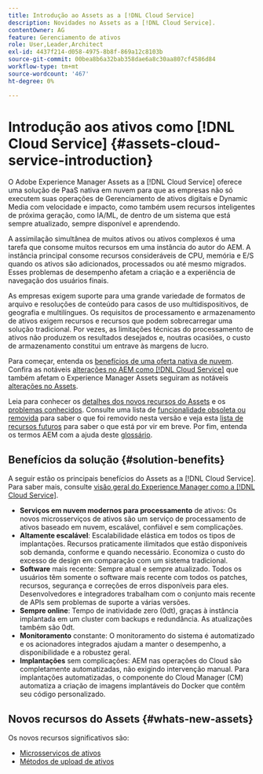```yaml
---
title: Introdução ao Assets as a [!DNL Cloud Service]
description: Novidades no Assets as a [!DNL Cloud Service].
contentOwner: AG
feature: Gerenciamento de ativos
role: User,Leader,Architect
exl-id: 4437f214-d058-4975-8b8f-869a12c8103b
source-git-commit: 00bea8b6a32bab358dae6a8c30aa807cf4586d84
workflow-type: tm+mt
source-wordcount: '467'
ht-degree: 0%

---
```


# Introdução aos ativos como [!DNL Cloud Service] {#assets-cloud-service-introduction}

<!-- Need review information from gklebus -->

O Adobe Experience Manager Assets as a [!DNL Cloud Service] oferece uma solução de PaaS nativa em nuvem para que as empresas não só executem suas operações de Gerenciamento de ativos digitais e Dynamic Media com velocidade e impacto, como também usem recursos inteligentes de próxima geração, como IA/ML, de dentro de um sistema que está sempre atualizado, sempre disponível e aprendendo.

A assimilação simultânea de muitos ativos ou ativos complexos é uma tarefa que consome muitos recursos em uma instância do autor do AEM. A instância principal consome recursos consideráveis de CPU, memória e E/S quando os ativos são adicionados, processados ou até mesmo migrados. Esses problemas de desempenho afetam a criação e a experiência de navegação dos usuários finais.

As empresas exigem suporte para uma grande variedade de formatos de arquivo e resoluções de conteúdo para casos de uso multidispositivos, de geografia e multilíngues. Os requisitos de processamento e armazenamento de ativos exigem recursos e recursos que podem sobrecarregar uma solução tradicional. Por vezes, as limitações técnicas do processamento de ativos não produzem os resultados desejados e, noutras ocasiões, o custo de armazenamento constitui um entrave às margens de lucro.

Para começar, entenda os [benefícios de uma oferta nativa de nuvem](#solution-benefits). Confira as notáveis [alterações no AEM como  [!DNL Cloud Service]](/help/release-notes/aem-cloud-changes.md) que também afetam o Experience Manager Assets seguiram as notáveis [alterações no Assets](/help/assets/assets-cloud-changes.md).

Leia para conhecer os [detalhes dos novos recursos do Assets](#whats-new-assets) e os [problemas conhecidos](/help/release-notes/known-issues.md). Consulte uma lista de [funcionalidade obsoleta ou removida](/help/release-notes/deprecated-removed-features.md) para saber o que foi removido nesta versão e veja esta [lista de recursos futuros](/help/release-notes/known-issues.md#upcoming-assets-capabilities) para saber o que está por vir em breve. Por fim, entenda os termos AEM com a ajuda deste [glossário](/help/overview/terminology.md).

## Benefícios da solução {#solution-benefits}

A seguir estão os principais benefícios do Assets as a [!DNL Cloud Service]. Para saber mais, consulte [visão geral do Experience Manager como a [!DNL Cloud Service]](/help/overview/introduction.md).

* **Serviços em nuvem modernos para processamento** de ativos: Os novos microsserviços de ativos são um serviço de processamento de ativos baseado em nuvem, escalável, confiável e sem complicações.
* **Altamente escalável**: Escalabilidade elástica em todos os tipos de implantações. Recursos praticamente ilimitados que estão disponíveis sob demanda, conforme e quando necessário. Economiza o custo do excesso de design em comparação com um sistema tradicional.
* **Software** mais recente: Sempre atual e sempre atualizado. Todos os usuários têm somente o software mais recente com todos os patches, recursos, segurança e correções de erros disponíveis para eles. Desenvolvedores e integradores trabalham com o conjunto mais recente de APIs sem problemas de suporte a várias versões.
* **Sempre online**: Tempo de inatividade zero (0dt), graças à instância implantada em um cluster com backups e redundância. As atualizações também são 0dt.
* **Monitoramento** constante: O monitoramento do sistema é automatizado e os acionadores integrados ajudam a manter o desempenho, a disponibilidade e a robustez geral.
* **Implantações** sem complicações: AEM nas operações do Cloud são completamente automatizadas, não exigindo intervenção manual. Para implantações automatizadas, o componente do Cloud Manager (CM) automatiza a criação de imagens implantáveis do Docker que contêm seu código personalizado.

## Novos recursos do Assets {#whats-new-assets}

Os novos recursos significativos são:

* [Microsserviços de ativos](/help/assets/asset-microservices-overview.md)
* [Métodos de upload de ativos](/help/assets/add-assets.md)
